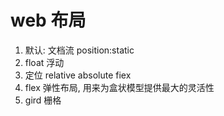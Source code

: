 # web 布局

1. 默认: 文档流 position:static
2. float 浮动 
3. 定位 relative absolute fiex
4. flex 弹性布局, 用来为盒状模型提供最大的灵活性
5. gird 栅格